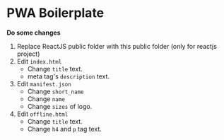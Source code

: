 # PWA Boilerplate

**Do some changes**

1. Replace ReactJS public folder with this public folder (only for reactjs project)
2. Edit `index.html`
    * Change `title` text.
    * meta tag's `description` text.
3. Edit `manifest.json`
    * Change `short_name`
    * Change `name`
    * Change `sizes` of logo.
4. Edit `offline.html`
    * Change `title` text.
    * Change `h4` and `p` tag text.
